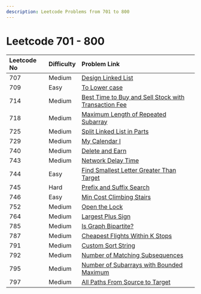 ```yaml
---
description: Leetcode Problems from 701 to 800
---
```


# Leetcode 701 - 800

| Leetcode No | Difficulty | Problem Link |
| :--- | :--- | :--- |
| 707 | Medium | [Design Linked List](../difficulty-based-problem-index/leetcode-medium/leetcode-707-design-linked-list.md) |
| 709 | Easy | [To Lower case](../difficulty-based-problem-index/leetcode-easy/leetcode-709-to-lower-case.md) |
| 714 | Medium | [Best Time to Buy and Sell Stock with Transaction Fee](../difficulty-based-problem-index/leetcode-medium/leetcode-714-best-time-to-buy-and-sell-stock-with-transaction-fee.md) |
| 718 | Medium | [Maximum Length of Repeated Subarray](../difficulty-based-problem-index/leetcode-medium/leetcode-718-maximum-length-of-repeated-subarray.md) |
| 725 | Medium | [Split Linked List in Parts](../difficulty-based-problem-index/leetcode-medium/leetcode-725-split-linked-list-in-parts.md) |
| 729 | Medium | [My Calendar I](../difficulty-based-problem-index/leetcode-medium/leetcode-729-my-calendar-i.md) |
| 740 | Medium | [Delete and Earn](../difficulty-based-problem-index/leetcode-medium/leetcode-740-delete-and-earn.md) |
| 743 | Medium | [Network Delay Time](../difficulty-based-problem-index/leetcode-medium/leetcode-743-network-delay-time.md) |
| 744 | Easy | [Find Smallest Letter Greater Than Target](../difficulty-based-problem-index/leetcode-easy/leetcode-744-find-smallest-letter-greater-than-target.md) |
| 745 | Hard | [Prefix and Suffix Search](../difficulty-based-problem-index/leetcode-hard/leetcode-745-prefix-and-suffix-search.md) |
| 746 | Easy | [Min Cost Climbing Stairs](../difficulty-based-problem-index/leetcode-easy/leetcode-746-min-cost-climbing-stairs.md) |
| 752 | Medium | [Open the Lock](../difficulty-based-problem-index/leetcode-medium/leetcode-752-open-the-lock.md) |
| 764 | Medium | [Largest Plus Sign](../difficulty-based-problem-index/leetcode-medium/leetcode-764-largest-plus-sign.md) |
| 785 | Medium | [Is Graph Bipartite?](../difficulty-based-problem-index/leetcode-medium/leetcode-785-is-graph-bipartite.md) |
| 787 | Medium | [Cheapest Flights Within K Stops](../difficulty-based-problem-index/leetcode-medium/leetcode-787-cheapest-flights-within-k-stops.md) |
| 791 | Medium | [Custom Sort String](../difficulty-based-problem-index/leetcode-medium/leetcode-791-custom-sort-string.md) |
| 792 | Medium | [Number of Matching Subsequences](../difficulty-based-problem-index/leetcode-medium/leetcode-792-number-of-matching-subsequences.md) |
| 795 | Medium | [Number of Subarrays with Bounded Maximum](../difficulty-based-problem-index/leetcode-medium/leetcode-795-number-of-subarrays-with-bounded-maximum.md) |
| 797 | Medium | [All Paths From Source to Target](../difficulty-based-problem-index/leetcode-medium/leetcode-797-all-paths-from-source-to-target.md) |

